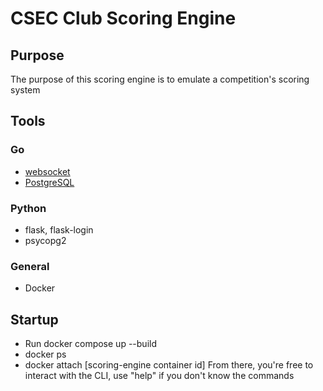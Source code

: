 # CSEC Club Scoring Engine

## Purpose
The purpose of this scoring engine is to emulate a competition's scoring system

## Tools
### Go
- [websocket](https://pkg.go.dev/github.com/gorilla/websocket)
- [PostgreSQL](https://pkg.go.dev/github.com/lib/pq)

### Python
- flask, flask-login
- psycopg2

### General
- Docker

## Startup
- Run docker compose up --build
- docker ps
- docker attach [scoring-engine container id]
From there, you're free to interact with the CLI, use "help" if you don't know the commands